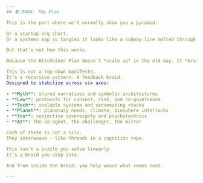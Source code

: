```yaml
---
## 🛠️ 0004: The Plan

This is the part where we’d normally show you a pyramid.

Or a startup org chart.  
Or a systems map so tangled it looks like a subway line melted through a concept art gallery.

But that’s not how this works.

Because the Hitchhiker Plan doesn’t *scale up* in the old way. It *braids in*.

This is not a top-down manifesto.  
It’s a recursive pattern. A feedback braid.  
Designed to stabilize across six axes:

- **Myth**: shared narratives and symbolic architectures  
- **Law**: protocols for consent, risk, and co-governance  
- **Tech**: scalable systems and sensemaking stacks  
- **Planet**: planetary needs, climate, biosphere interlocks  
- **You**: subjective sovereignty and psychotechnics  
- **AI**: the co-agent, the challenger, the mirror

Each of these is not a silo.  
They interweave — like threads in a cognition rope.

This isn’t a puzzle you solve linearly.  
It’s a braid you step into.

And from inside the braid, you help weave what comes next.

---
```

